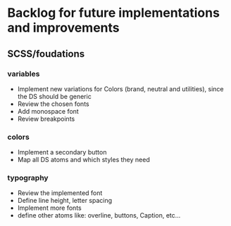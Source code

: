 # Backlog for future implementations and improvements

## SCSS/foudations

### variables

- Implement new variations for Colors (brand, neutral and utilities), since the DS should be generic
- Review the chosen fonts
- Add monospace font
- Review breakpoints

### colors

- Implement a secondary button
- Map all DS atoms and which styles they need

### typography

- Review the implemented font
- Define line height, letter spacing 
- Implement more fonts
- define other atoms like: overline, buttons, Caption, etc...

